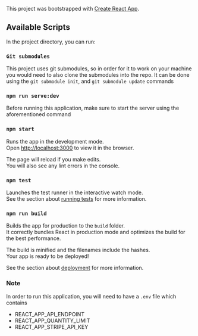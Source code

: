 This project was bootstrapped with [Create React App](https://github.com/facebook/create-react-app).

## Available Scripts

In the project directory, you can run:

### `Git submodules`

This project uses git submodules, so in order for it to work on your machine you would need to also clone the submodules into the repo.
It can be done using the `git submodule init`, and `git submodule update` commands

### `npm run serve:dev`

Before running this application, make sure to start the server using the aforementioned command

### `npm start`

Runs the app in the development mode.<br />
Open [http://localhost:3000](http://localhost:3000) to view it in the browser.

The page will reload if you make edits.<br />
You will also see any lint errors in the console.

### `npm test`

Launches the test runner in the interactive watch mode.<br />
See the section about [running tests](https://facebook.github.io/create-react-app/docs/running-tests) for more information.

### `npm run build`

Builds the app for production to the `build` folder.<br />
It correctly bundles React in production mode and optimizes the build for the best performance.

The build is minified and the filenames include the hashes.<br />
Your app is ready to be deployed!

See the section about [deployment](https://facebook.github.io/create-react-app/docs/deployment) for more information.

### Note
In order to run this application, you will need to have a ``.env`` file which contains
<ul>
  <li>REACT_APP_API_ENDPOINT</li>
  <li>REACT_APP_QUANTITY_LIMIT</li>
  <li>REACT_APP_STRIPE_API_KEY</li>
</ul>
